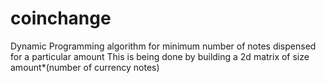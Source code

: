 # coinchange
Dynamic Programming algorithm for minimum number of notes dispensed for a particular amount
This is being done by building a 2d matrix of size amount*(number of currency notes)
